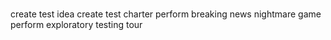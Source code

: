 #
#
#
#

create test idea
create test charter
perform breaking news nightmare game
perform exploratory testing tour